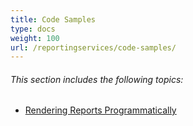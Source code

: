 ```yaml
---
title: Code Samples
type: docs
weight: 100
url: /reportingservices/code-samples/
---
```


###### This section includes the following topics: 

- [Rendering Reports Programmatically](/words/reportingservices/rendering-reports-programmatically/)
